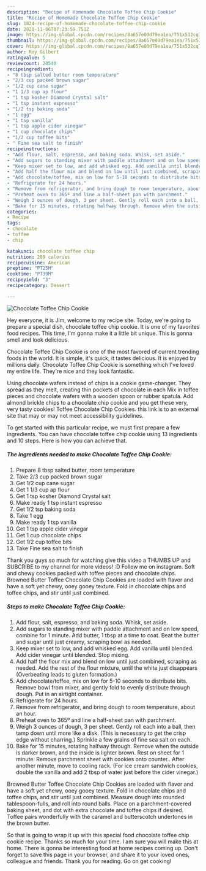 ```yaml
---
description: "Recipe of Homemade Chocolate Toffee Chip Cookie"
title: "Recipe of Homemade Chocolate Toffee Chip Cookie"
slug: 1824-recipe-of-homemade-chocolate-toffee-chip-cookie
date: 2020-11-06T07:23:59.751Z
image: https://img-global.cpcdn.com/recipes/8a657e00d79ea1ea/751x532cq70/chocolate-toffee-chip-cookie-recipe-main-photo.jpg
thumbnail: https://img-global.cpcdn.com/recipes/8a657e00d79ea1ea/751x532cq70/chocolate-toffee-chip-cookie-recipe-main-photo.jpg
cover: https://img-global.cpcdn.com/recipes/8a657e00d79ea1ea/751x532cq70/chocolate-toffee-chip-cookie-recipe-main-photo.jpg
author: Roy Gilbert
ratingvalue: 5
reviewcount: 20540
recipeingredient:
- "8 tbsp salted butter room temperature"
- "2/3 cup packed brown sugar"
- "1/2 cup cane sugar"
- "1 1/3 cup ap flour"
- "1 tsp kosher Diamond Crystal salt"
- "1 tsp instant espresso"
- "1/2 tsp baking soda"
- "1 egg"
- "1 tsp vanilla"
- "1 tsp apple cider vinegar"
- "1 cup chocolate chips"
- "1/2 cup toffee bits"
- " Fine sea salt to finish"
recipeinstructions:
- "Add flour, salt, espresso, and baking soda. Whisk, set aside."
- "Add sugars to standing mixer with paddle attachment and on low speed, combine for 1 minute. Add butter, 1 tbsp at a time to coat. Beat the butter and sugar until just creamy, scraping bowl as needed."
- "Keep mixer set to low, and add whisked egg. Add vanilla until blended. Add cider vinegar until blended. Stop mixing."
- "Add half the flour mix and blend on low until just combined, scraping as needed. Add the rest of the flour mixture, until the white just disappears (Overbeating leads to gluten formation.)"
- "Add chocolate/toffee, mix on low for 5-10 seconds to distribute bits. Remove bowl from mixer, and gently fold to evenly distribute through dough. Put in an airtight container."
- "Refrigerate for 24 hours."
- "Remove from refrigerator, and bring dough to room temperature, about an hour."
- "Preheat oven to 365º and line a half-sheet pan with parchment."
- "Weigh 3 ounces of dough, 3 per sheet. Gently roll each into a ball, then tamp down until more like a disk. (This is necessary to get the crisp edge without charring.) Sprinkle a few grains of fine sea salt on each."
- "Bake for 15 minutes, rotating halfway through. Remove when the outside is darker brown, and the inside is lighter brown. Rest on sheet for 1 minute. Remove parchment sheet with cookies onto counter.. After another minute, move to cooling rack. (For ice cream sandwich cookies, double the vanilla and add 2 tbsp of water just before the cider vinegar.)"
categories:
- Recipe
tags:
- chocolate
- toffee
- chip

katakunci: chocolate toffee chip 
nutrition: 289 calories
recipecuisine: American
preptime: "PT25M"
cooktime: "PT39M"
recipeyield: "3"
recipecategory: Dessert

---
```



![Chocolate Toffee Chip Cookie](https://img-global.cpcdn.com/recipes/8a657e00d79ea1ea/751x532cq70/chocolate-toffee-chip-cookie-recipe-main-photo.jpg)

Hey everyone, it is Jim, welcome to my recipe site. Today, we're going to prepare a special dish, chocolate toffee chip cookie. It is one of my favorites food recipes. This time, I'm gonna make it a little bit unique. This is gonna smell and look delicious.

Chocolate Toffee Chip Cookie is one of the most favored of current trending foods in the world. It is simple, it's quick, it tastes delicious. It is enjoyed by millions daily. Chocolate Toffee Chip Cookie is something which I've loved my entire life. They're nice and they look fantastic.

Using chocolate wafers instead of chips is a cookie game-changer. They spread as they melt, creating thin pockets of chocolate in each Mix in toffee pieces and chocolate wafers with a wooden spoon or rubber spatula. Add almond brickle chips to a chocolate chip cookie and you get these very, very tasty cookies! Toffee Chocolate Chip Cookies. this link is to an external site that may or may not meet accessibility guidelines.


To get started with this particular recipe, we must first prepare a few ingredients. You can have chocolate toffee chip cookie using 13 ingredients and 10 steps. Here is how you can achieve that.

<!--inarticleads1-->

##### The ingredients needed to make Chocolate Toffee Chip Cookie:

1. Prepare 8 tbsp salted butter, room temperature
1. Take 2/3 cup packed brown sugar
1. Get 1/2 cup cane sugar
1. Get 1 1/3 cup ap flour
1. Get 1 tsp kosher Diamond Crystal salt
1. Make ready 1 tsp instant espresso
1. Get 1/2 tsp baking soda
1. Take 1 egg
1. Make ready 1 tsp vanilla
1. Get 1 tsp apple cider vinegar
1. Get 1 cup chocolate chips
1. Get 1/2 cup toffee bits
1. Take  Fine sea salt to finish


Thank you guys so much for watching give this video a THUMBS UP and SUBCRIBE to my channel for more videos! :D Follow me on instagram. Soft and chewy cookies packed with toffee pieces and chocolate chips. Browned Butter Toffee Chocolate Chip Cookies are loaded with flavor and have a soft yet chewy, ooey gooey texture. Fold in chocolate chips and toffee chips, and stir until just combined. 

<!--inarticleads2-->

##### Steps to make Chocolate Toffee Chip Cookie:

1. Add flour, salt, espresso, and baking soda. Whisk, set aside.
1. Add sugars to standing mixer with paddle attachment and on low speed, combine for 1 minute. Add butter, 1 tbsp at a time to coat. Beat the butter and sugar until just creamy, scraping bowl as needed.
1. Keep mixer set to low, and add whisked egg. Add vanilla until blended. Add cider vinegar until blended. Stop mixing.
1. Add half the flour mix and blend on low until just combined, scraping as needed. Add the rest of the flour mixture, until the white just disappears (Overbeating leads to gluten formation.)
1. Add chocolate/toffee, mix on low for 5-10 seconds to distribute bits. Remove bowl from mixer, and gently fold to evenly distribute through dough. Put in an airtight container.
1. Refrigerate for 24 hours.
1. Remove from refrigerator, and bring dough to room temperature, about an hour.
1. Preheat oven to 365º and line a half-sheet pan with parchment.
1. Weigh 3 ounces of dough, 3 per sheet. Gently roll each into a ball, then tamp down until more like a disk. (This is necessary to get the crisp edge without charring.) Sprinkle a few grains of fine sea salt on each.
1. Bake for 15 minutes, rotating halfway through. Remove when the outside is darker brown, and the inside is lighter brown. Rest on sheet for 1 minute. Remove parchment sheet with cookies onto counter.. After another minute, move to cooling rack. (For ice cream sandwich cookies, double the vanilla and add 2 tbsp of water just before the cider vinegar.)


Browned Butter Toffee Chocolate Chip Cookies are loaded with flavor and have a soft yet chewy, ooey gooey texture. Fold in chocolate chips and toffee chips, and stir until just combined. Measure dough into rounded tablespoon-fulls, and roll into round balls. Place on a parchment-covered baking sheet, and dot with extra chocolate and toffee chips if desired. Toffee pairs wonderfully with the caramel and butterscotch undertones in the brown butter. 

So that is going to wrap it up with this special food chocolate toffee chip cookie recipe. Thanks so much for your time. I am sure you will make this at home. There is gonna be interesting food at home recipes coming up. Don't forget to save this page in your browser, and share it to your loved ones, colleague and friends. Thank you for reading. Go on get cooking!
